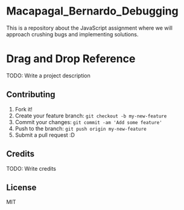 # Macapagal_Bernardo_Debugging
This is a repository about the JavaScript assignment where we will approach crushing bugs and implementing solutions.

# Drag and Drop Reference

TODO: Write a project description

## Contributing

1. Fork it!
2. Create your feature branch: `git checkout -b my-new-feature`
3. Commit your changes: `git commit -am 'Add some feature'`
4. Push to the branch: `git push origin my-new-feature`
5. Submit a pull request :D

## Credits

TODO: Write credits

## License
MIT

